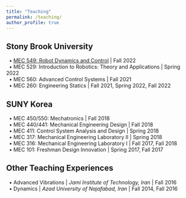 ```yaml
---
title: "Teaching"
permalink: /teaching/
author_profile: true
---
```


## Stony Brook University
&nbsp; • [MEC 549: Robot Dynamics and Control](/teaching/MEC549) \| Fall 2022 \
&nbsp; • MEC 529: Introduction to Robotics: Theory and Applications \| Spring 2022 \
&nbsp; • MEC 560: Advanced Control Systems \| Fall 2021 \
&nbsp; • MEC 260: Engineering Statics \| Fall 2021, Spring 2022, Fall 2022


## SUNY Korea
&nbsp; • MEC 450/550: Mechatronics \| Fall 2018 \
&nbsp; • MEC 440/441: Mechanical Engineering Design \| Fall 2018 \
&nbsp; • MEC 411: Control System Analysis and Design \| Spring 2018 \
&nbsp; • MEC 317: Mechanical Engineering Laboratory II \| Spring 2018 \
&nbsp; • MEC 316: Mechanical Engineering Laboratory I \| Fall 2017, Fall 2018 \
&nbsp; • MEC 101: Freshman Design Innovation \| Spring 2017, Fall 2017


## Other Teaching Experiences
&nbsp; • Advanced Vibrations \| *Jami Institute of Technology, Iran* \| Fall 2016 \
&nbsp; • Dynamics \| *Azad University of Najafabad, Iran* \| Fall 2014, Fall 2016
